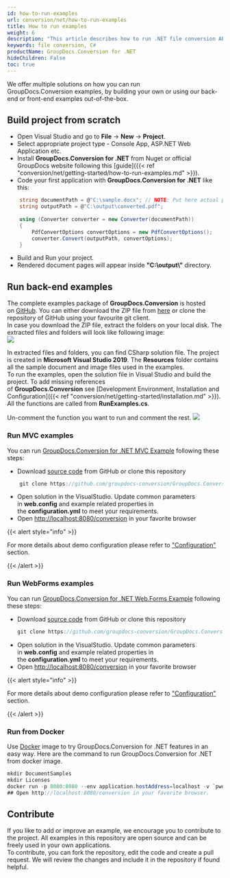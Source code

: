 ```yaml
---
id: how-to-run-examples
url: conversion/net/how-to-run-examples
title: How to run examples
weight: 6
description: "This article describes how to run .NET file conversion API code examples."
keywords: file conversion, C#
productName: GroupDocs.Conversion for .NET
hideChildren: False
toc: true
---
```

<!--
{{< alert style="warning" >}}Before running an example make sure that GroupDocs.Conversion has been installed successfully.{{< /alert >}}

This article describes how to run .NET file conversion API code examples.
-->
We offer multiple solutions on how you can run GroupDocs.Conversion examples, by building your own or using our back-end or front-end examples out-of-the-box.

<!--Please choose one from the following list:-->

## Build project from scratch

* Open Visual Studio and go to **File** -> **New** -> **Project**.
* Select appropriate project type - Console App, ASP.NET Web Application etc.
* Install **GroupDocs.Conversion for .NET** from Nuget or official GroupDocs website following this [guide]({{< ref "conversion/net/getting-started/how-to-run-examples.md" >}}).
* Code your first application with **GroupDocs.Conversion for .NET** like this:

```csharp
    string documentPath = @"C:\sample.docx"; // NOTE: Put here actual path for your document
    string outputPath = @"C:\output\converted.pdf";
  
    using (Converter converter = new Converter(documentPath))
    {
        PdfConvertOptions convertOptions = new PdfConvertOptions();
        converter.Convert(outputPath, convertOptions);
    }
```

* Build and Run your project.
* Rendered document pages will appear inside **"C:\\output\\"** directory.

## Run back-end examples

The complete examples package of **GroupDocs.Conversion** is hosted on [GitHub](https://github.com/groupdocs-conversion/GroupDocs.Conversion-for-.NET). You can either download the ZIP file from [here](https://github.com/groupdocs-conversion/GroupDocs.Conversion-for-.NET/archive/master.zip) or clone the repository of GitHub using your favourite git client.  
In case you download the ZIP file, extract the folders on your local disk. The extracted files and folders will look like following image:  
![](/conversion/net/images/how-to-run-examples.png) 

In extracted files and folders, you can find CSharp solution file. The project is created in **Microsoft Visual Studio 2019**. The **Resources** folder contains all the sample document and image files used in the examples.  
To run the examples, open the solution file in Visual Studio and build the project. To add missing references of **GroupDocs.Conversion** see [Development Environment, Installation and Configuration]({{< ref "conversion/net/getting-started/installation.md" >}}). All the functions are called from **RunExamples.cs**.

Un-comment the function you want to run and comment the rest.
![](/conversion/net/images/how-to-run-examples_1.png)

### Run MVC examples

You can run [GroupDocs.Conversion for .NET MVC Example](https://github.com/groupdocs-conversion/GroupDocs.Conversion-for-.NET-MVC) following these steps:

* Download [source code](https://github.com/groupdocs-conversion/GroupDocs.Conversion-for-.NET-MVC/archive/master.zip) from GitHub or clone this repository
  
```csharp
    git clone https://github.com/groupdocs-conversion/GroupDocs.Conversion-for-.NET-MVC
```

* Open solution in the VisualStudio. Update common parameters in **web.config** and example related properties in the **configuration.yml** to meet your requirements.
* Open [http://localhost:8080/conversion](http://localhost:8080/conversion) in your favorite browser

{{< alert style="info" >}}

For more details about demo configuration please refer to ["Configuration"](https://github.com/groupdocs-conversion/GroupDocs.Conversion-for-.NET-MVC#configuration) section.

{{< /alert >}}

### Run WebForms examples

You can run [GroupDocs.Conversion for .NET Web.Forms Example](https://github.com/groupdocs-conversion/GroupDocs.Conversion-for-.NET-WebForms) following these steps:
* Download [source code](https://github.com/groupdocs-conversion/GroupDocs.Conversion-for-.NET-WebForms/archive/master.zip) from GitHub or clone this repository
    ```csharp
    git clone https://github.com/groupdocs-conversion/GroupDocs.Conversion-for-.NET-WebForms
    ```
* Open solution in the VisualStudio. Update common parameters in **web.config** and example related properties in the **configuration.yml** to meet your requirements.
* Open [http://localhost:8080/conversion](http://localhost:8080/conversion) in your favorite browser


{{< alert style="info" >}}

For more details about demo configuration please refer to ["Configuration"](https://github.com/groupdocs-conversion/GroupDocs.Conversion-for-.NET-WebForms#configuration) section.

{{< /alert >}}

### Run from Docker

Use [Docker](https://www.docker.com/) image to try GroupDocs.Conversion for .NET features in an easy way. Here are the command to run GroupDocs.Conversion for .NET from docker image.

```csharp
mkdir DocumentSamples
mkdir Licenses
docker run -p 8080:8080 --env application.hostAddress=localhost -v `pwd`/DocumentSamples:/home/groupdocs/app/DocumentSamples -v `pwd`/Licenses:/home/groupdocs/app/Licenses groupdocs/conversion
## Open http://localhost:8080/conversion in your favorite browser.
```

## Contribute

If you like to add or improve an example, we encourage you to contribute to the project. All examples in this repository are open source and can be freely used in your own applications.  
To contribute, you can fork the repository, edit the code and create a pull request. We will review the changes and include it in the repository if found helpful.
